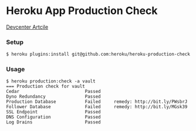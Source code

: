 # Heroku App Production Check

[Devcenter Artcile](https://devcenter.heroku.com/articles/maximizing-availability)

### Setup

```bash
$ heroku plugins:install git@github.com:heroku/heroku-production-check.git
```

### Usage

```
$ heroku production:check -a vault
=== Production check for vault
Cedar                         Passed
Dyno Redundancy               Passed
Production Database           Failed 	 remedy: http://bit.ly/PWsbrJ
Follower Database             Failed 	 remedy: http://bit.ly/MGsk39
SSL Endpoint                  Passed
DNS Configuration             Passed
Log Drains                    Passed
```
